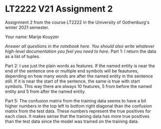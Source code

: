 # LT2222 V21 Assignment 2

Assignment 2 from the course LT2222 in the University of Gothenburg's winter 2021 semester.

Your name: Marije Kouyzer

*Answer all questions in the notebook here.  You should also write whatever high-level documentation you feel you need to here.*
Part 1: I return the data as a list of tuples.

Part 2: I use just the plain words as features. If the named entity is near the end of the sentence one or multiple end symbols will be feautures, depending on how many words are after the named entity in the sentence still. If it is near the start of the sentence, the same is true with start symbols. This way there are always 10 features, 5 from before the named entity and 5 from after the named entity.

Part 5: The confusion matrix from the training data seems to have a bit higher numbers in the top left to bottom right diagonal than the confusion matrix from the test data. These numbers represent the true positives for each class. It makes sense that the training data has more true positives than the test data since the model was trained on the training data.
